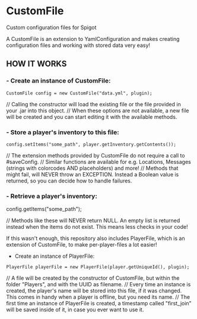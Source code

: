 # CustomFile
Custom configuration files for Spigot

A CustomFile is an extension to YamlConfiguration and makes creating configuration files and working with stored data very easy!

## HOW IT WORKS

### - Create an instance of CustomFile:

```
CustomFile config = new CustomFile("data.yml", plugin);
```

// Calling the constructor will load the existing file or the file provided in your .jar into this object.
// When these options are not available, a new file will be created and you can start editing it with the available methods.

### - Store a player's inventory to this file:

```
config.setItems("some_path", player.getInventory.getContents());
```

// The extension methods provided by CustomFile do not require a call to #saveConfig.
// Similar functions are available for e.g. Locations, Messages (strings with colorcodes AND placeholders) and more!
// Methods that might fail, will NEVER throw an EXCEPTION. Instead a Boolean value is returned, so you can decide how to handle failures.

### - Retrieve a player's inventory:

config.getItems("some_path");

// Methods like these will NEVER return NULL. An empty list is returned instead when the items do not exist. This means less checks in your code!

If this wasn't enough, this repository also includes PlayerFile, which is an extension of CustomFile, to make per-player-files a lot easier!

- Create an instance of PlayerFile:

```
PlayerFile playerFile = new PlayerFile(player.getUniqueId(), plugin);
```


// A file will be created by the constructor of CustomFile, but within the folder "Players", and with the UUID as filename.
// Every time an instance is created, the player's name will be stored into this file, if it was changed. This comes in handy when a player is offline, but you need its name.
// The first time an instance of PlayerFile is created, a timestamp called "first_join" will be saved inside of it, in case you ever want to use it.
